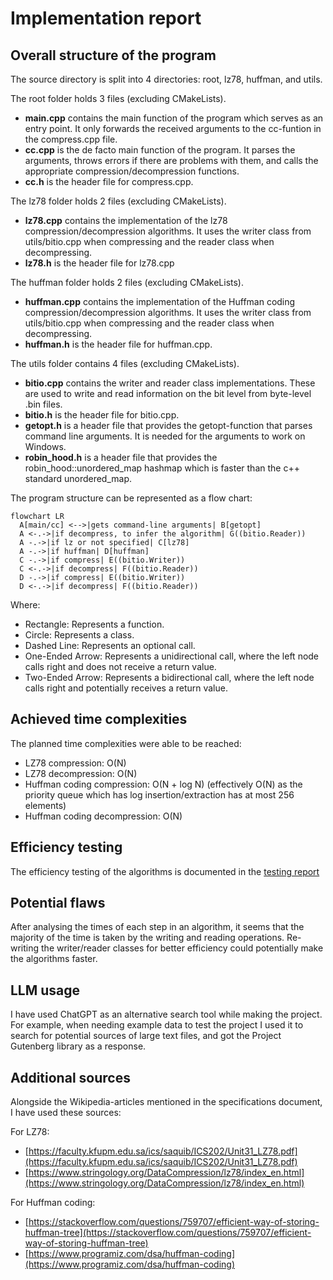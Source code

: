 # Implementation report

## Overall structure of the program

The source directory is split into 4 directories: root, lz78, huffman, and utils.

The root folder holds 3 files (excluding CMakeLists).

- **main.cpp** contains the main function of the program which serves as an entry point. It only forwards the received arguments to the cc-funtion in the compress.cpp file.
- **cc.cpp** is the de facto main function of the program. It parses the arguments, throws errors if there are problems with them, and calls the appropriate compression/decompression functions.
- **cc.h** is the header file for compress.cpp.

The lz78 folder holds 2 files (excluding CMakeLists).

- **lz78.cpp** contains the implementation of the lz78 compression/decompression algorithms. It uses the writer class from utils/bitio.cpp when compressing and the reader class when decompressing.
- **lz78.h** is the header file for lz78.cpp

The huffman folder holds 2 files (excluding CMakeLists).

- **huffman.cpp** contains the implementation of the Huffman coding compression/decompression algorithms. It uses the writer class from utils/bitio.cpp when compressing and the reader class when decompressing.
- **huffman.h** is the header file for huffman.cpp.

The utils folder contains 4 files (excluding CMakeLists).

- **bitio.cpp** contains the writer and reader class implementations. These are used to write and read information on the bit level from byte-level .bin files.
- **bitio.h** is the header file for bitio.cpp.
- **getopt.h** is a header file that provides the getopt-function that parses command line arguments. It is needed for the arguments to work on Windows.
- **robin_hood.h** is a header file that provides the robin_hood::unordered_map hashmap which is faster than the c++ standard unordered_map.

The program structure can be represented as a flow chart:

```mermaid
flowchart LR
  A[main/cc] <-->|gets command-line arguments| B[getopt]
  A <-.->|if decompress, to infer the algorithm| G((bitio.Reader))
  A -.->|if lz or not specified| C[lz78]
  A -.->|if huffman| D[huffman]
  C -.->|if compress| E((bitio.Writer))
  C <-.->|if decompress| F((bitio.Reader))
  D -.->|if compress| E((bitio.Writer))
  D <-.->|if decompress| F((bitio.Reader))
```
Where:

- Rectangle: Represents a function.
- Circle: Represents a class.
- Dashed Line: Represents an optional call.
- One-Ended Arrow: Represents a unidirectional call, where the left node calls right and does not receive a return value.
- Two-Ended Arrow: Represents a bidirectional call, where the left node calls right and potentially receives a return value.

## Achieved time complexities

The planned time complexities were able to be reached:

- LZ78 compression: O(N)
- LZ78 decompression: O(N)
- Huffman coding compression: O(N + log N) (effectively O(N) as the priority queue which has log insertion/extraction has at most 256 elements)
- Huffman coding decompression: O(N)

## Efficiency testing

The efficiency testing of the algorithms is documented in the [testing report](testingreport.md#efficiency-testing)

## Potential flaws

After analysing the times of each step in an algorithm, it seems that the majority of the time is taken by the writing and reading operations. Re-writing the writer/reader classes for better efficiency could potentially make the algorithms faster. 

## LLM usage

I have used ChatGPT as an alternative search tool while making the project. For example, when needing example data to test the project I used it to search for potential sources of large text files, and got the Project Gutenberg library as a response.

## Additional sources

Alongside the Wikipedia-articles mentioned in the specifications document, I have used these sources:

For LZ78:
- [https://faculty.kfupm.edu.sa/ics/saquib/ICS202/Unit31_LZ78.pdf](https://faculty.kfupm.edu.sa/ics/saquib/ICS202/Unit31_LZ78.pdf)
- [https://www.stringology.org/DataCompression/lz78/index_en.html](https://www.stringology.org/DataCompression/lz78/index_en.html)

For Huffman coding:
- [https://stackoverflow.com/questions/759707/efficient-way-of-storing-huffman-tree](https://stackoverflow.com/questions/759707/efficient-way-of-storing-huffman-tree)
- [https://www.programiz.com/dsa/huffman-coding](https://www.programiz.com/dsa/huffman-coding)
